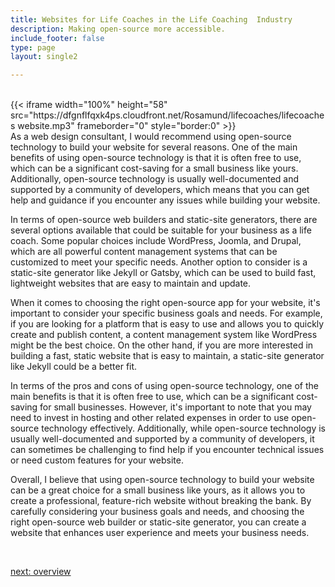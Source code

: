 ```yaml
---
title: Websites for Life Coaches in the Life Coaching  Industry
description: Making open-source more accessible.
include_footer: false
type: page
layout: single2

---
```


<br>
{{< iframe width="100%" height="58" src="https://dfgnflfqxk4ps.cloudfront.net/Rosamund/lifecoaches/lifecoaches website.mp3" frameborder="0" style="border:0" >}}<br>
As a web design consultant, I would recommend using open-source technology to build your website for several reasons. One of the main benefits of using open-source technology is that it is often free to use, which can be a significant cost-saving for a small business like yours. Additionally, open-source technology is usually well-documented and supported by a community of developers, which means that you can get help and guidance if you encounter any issues while building your website.

In terms of open-source web builders and static-site generators, there are several options available that could be suitable for your business as a life coach. Some popular choices include WordPress, Joomla, and Drupal, which are all powerful content management systems that can be customized to meet your specific needs. Another option to consider is a static-site generator like Jekyll or Gatsby, which can be used to build fast, lightweight websites that are easy to maintain and update.

When it comes to choosing the right open-source app for your website, it's important to consider your specific business goals and needs. For example, if you are looking for a platform that is easy to use and allows you to quickly create and publish content, a content management system like WordPress might be the best choice. On the other hand, if you are more interested in building a fast, static website that is easy to maintain, a static-site generator like Jekyll could be a better fit.

In terms of the pros and cons of using open-source technology, one of the main benefits is that it is often free to use, which can be a significant cost-saving for small businesses. However, it's important to note that you may need to invest in hosting and other related expenses in order to use open-source technology effectively. Additionally, while open-source technology is usually well-documented and supported by a community of developers, it can sometimes be challenging to find help if you encounter technical issues or need custom features for your website.

Overall, I believe that using open-source technology to build your website can be a great choice for a small business like yours, as it allows you to create a professional, feature-rich website without breaking the bank. By carefully considering your business goals and needs, and choosing the right open-source web builder or static-site generator, you can create a website that enhances user experience and meets your business needs.

<br>

<a href="https://workdojos.com/lifecoaches/overview">next: overview</a>
<br>
</p>

